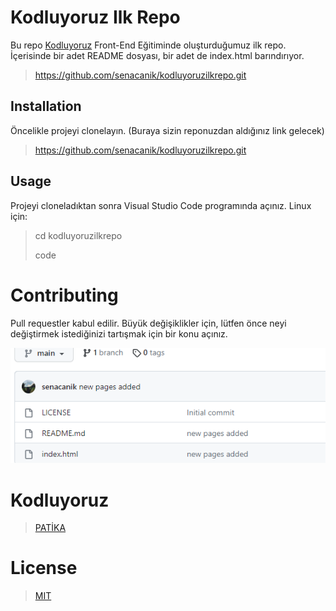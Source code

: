 # Kodluyoruz Ilk Repo
Bu repo [Kodluyoruz](https://www.patika.dev/tr) Front-End Eğitiminde oluşturduğumuz ilk repo. İçerisinde bir adet README dosyası, bir adet de index.html barındırıyor.
> https://github.com/senacanik/kodluyoruzilkrepo.git

## Installation
Öncelikle projeyi clonelayın. (Buraya sizin reponuzdan aldığınız link gelecek)
> https://github.com/senacanik/kodluyoruzilkrepo.git

## Usage
Projeyi cloneladıktan sonra Visual Studio Code programında açınız.
Linux için:
> cd kodluyoruzilkrepo 
>
>code

# Contributing
Pull requestler kabul edilir. Büyük değişiklikler için, lütfen önce neyi değiştirmek istediğinizi tartışmak için bir konu açınız.



![](image.PNG)
# Kodluyoruz
> [PATİKA](https://www.patika.dev/tr)


# License
> [MIT](https://choosealicense.com/licenses/mit/)

